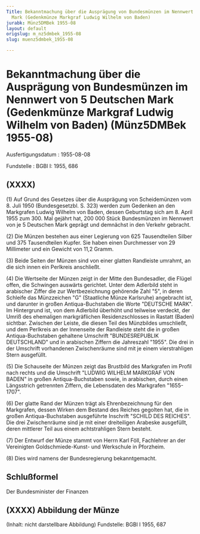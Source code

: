 ```yaml
---
Title: Bekanntmachung über die Ausprägung von Bundesmünzen im Nennwert von 5 Deutschen
  Mark (Gedenkmünze Markgraf Ludwig Wilhelm von Baden)
jurabk: Münz5DMBek 1955-08
layout: default
origslug: m_nz5dmbek_1955-08
slug: muenz5dmbek_1955-08

---
```


# Bekanntmachung über die Ausprägung von Bundesmünzen im Nennwert von 5 Deutschen Mark (Gedenkmünze Markgraf Ludwig Wilhelm von Baden) (Münz5DMBek 1955-08)

Ausfertigungsdatum
:   1955-08-08

Fundstelle
:   BGBl I: 1955, 686



## (XXXX)

(1) Auf Grund des Gesetzes über die Ausprägung von Scheidemünzen vom 8. Juli 1950 (Bundesgesetzbl. S. 323) werden zum Gedenken an den Markgrafen Ludwig Wilhelm von Baden, dessen Geburtstag sich am 8. April 1955 zum 300. Mal gejährt hat, 200 000 Stück Bundesmünzen im Nennwert von je 5 Deutschen Mark geprägt und demnächst in den Verkehr gebracht.

(2) Die Münzen bestehen aus einer Legierung von 625 Tausendteilen Silber und 375 Tausendteilen Kupfer. Sie haben einen Durchmesser von 29 Millimeter und ein Gewicht von 11,2 Gramm.

(3) Beide Seiten der Münzen sind von einer glatten Randleiste umrahmt, an die sich innen ein Perlkreis anschließt.

(4) Die Wertseite der Münzen zeigt in der Mitte den Bundesadler, die Flügel offen, die Schwingen auswärts gerichtet. Unter dem Adlerbild steht in arabischer Ziffer die zur Wertbezeichnung gehörende Zahl "5", in deren Schleife das Münzzeichen "G" (Staatliche Münze Karlsruhe) angebracht ist, und darunter in großen Antiqua-Buchstaben die Worte "DEUTSCHE MARK". Im Hintergrund ist, von dem Adlerbild überhöht und teilweise verdeckt, der Umriß des ehemaligen markgräflichen Residenzschlosses in Rastatt (Baden) sichtbar. Zwischen der Leiste, die diesen Teil des Münzbildes umschließt, und dem Perlkreis an der Innenseite der Randleiste steht die in großen Antiqua-Buchstaben gehaltene Umschrift "BUNDESREPUBLIK DEUTSCHLAND" und in arabischen Ziffern die Jahreszahl "1955". Die drei in der Umschrift vorhandenen Zwischenräume sind mit je einem vierstrahligen Stern ausgefüllt.

(5) Die Schauseite der Münzen zeigt das Brustbild des Markgrafen im Profil nach rechts und die Umschrift "LUDWIG WILHELM MARKGRAF VON BADEN" in großen Antiqua-Buchstaben sowie, in arabischen, durch einen Längsstrich getrennten Ziffern, die Lebensdaten des Markgrafen "1655-1707".

(6) Der glatte Rand der Münzen trägt als Ehrenbezeichnung für den Markgrafen, dessen Wirken dem Bestand des Reiches gegolten hat, die in großen Antiqua-Buchstaben ausgeführte Inschrift "SCHILD DES REICHES". Die drei Zwischenräume sind je mit einer dreiteiligen Arabeske ausgefüllt, deren mittlerer Teil aus einem achtstrahligen Stern besteht.

(7) Der Entwurf der Münze stammt von Herrn Karl Föll, Fachlehrer an der Vereinigten Goldschmiede-Kunst- und Werkschule in Pforzheim.

(8) Dies wird namens der Bundesregierung bekanntgemacht.


## Schlußformel

Der Bundesminister der Finanzen


## (XXXX) Abbildung der Münze

(Inhalt: nicht darstellbare Abbildung)
Fundstelle: BGBl I 1955, 687

